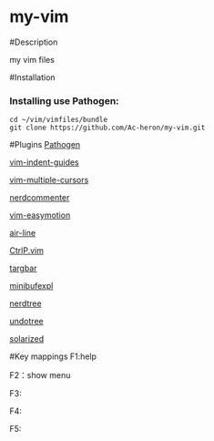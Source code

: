 # my-vim
	

#Description

my vim files


#Installation

### Installing use Pathogen:
```
cd ~/vim/vimfiles/bundle
git clone https://github.com/Ac-heron/my-vim.git

```

#Plugins
[Pathogen](https://github.com/tpope/vim-pathogen)

[vim-indent-guides](https://github.com/nathanaelkane/vim-indent-guides)

[vim-multiple-cursors](https://github.com/terryma/vim-multiple-cursors)

[nerdcommenter](https://github.com/scrooloose/nerdcommenter)

[vim-easymotion](https://github.com/Lokaltog/vim-easymotion)

[air-line](https://github.com/bling/vim-airline)

[CtrlP.vim](https://github.com/kien/ctrlp.vim)

[targbar](https://github.com/majutsushi/tagbar)

[minibufexpl](https://github.com/weynhamz/vim-plugin-minibufexpl)

[nerdtree](https://github.com/scrooloose/nerdtree)

[undotree](https://github.com/mbbill/undotree)

[solarized](https://github.com/altercation/solarized)

#Key mappings
F1:help

F2：show menu

F3: 

F4:

F5:
